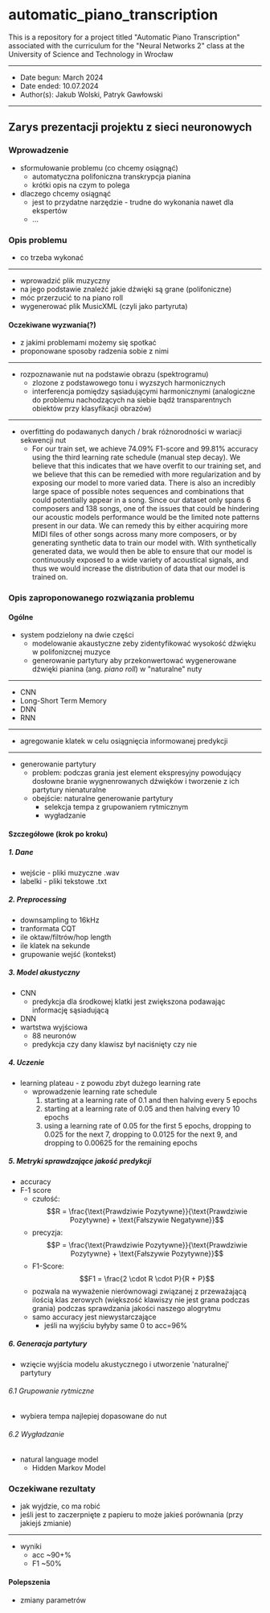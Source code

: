 # automatic_piano_transcription
This is a repository for a project titled "Automatic Piano Transcription" associated with the curriculum for the "Neural Networks 2" class at the University of Science and Technology in Wrocław

---
- Date begun: March 2024
- Date ended: 10.07.2024
- Author(s): Jakub Wolski, Patryk Gawłowski
---

## Zarys prezentacji projektu z sieci neuronowych
### Wprowadzenie
- sformułowanie problemu (co chcemy osiągnąć)
    - automatyczna polifoniczna transkrypcja pianina
    - krótki opis na czym to polega
- dlaczego chcemy osiągnąć
    - jest to przydatne narzędzie - trudne do wykonania nawet dla ekspertów
    - ...
### Opis problemu
- co trzeba wykonać
---
- wprowadzić plik muzyczny
- na jego podstawie znaleźć jakie dźwięki są grane (polifoniczne)
- móc przerzucić to na piano roll
- wygenerować plik MusicXML (czyli jako partyruta)
#### Oczekiwane wyzwania(?)
- z jakimi problemami możemy się spotkać
- proponowane sposoby radzenia sobie z nimi
---
- rozpoznawanie nut na podstawie obrazu (spektrogramu)
    - zlozone z podstawowego tonu i wyzszych harmonicznych
    - interferencja pomiędzy sąsiadującymi harmonicznymi (analogiczne do problemu nachodzących na siebie bądź transparentnych obiektów przy klasyfikacji obrazów)
---
- overfitting do podawanych danych / brak różnorodności w wariacji sekwencji nut
    - For our train set, we achieve 74.09% F1-score and 99.81% accuracy using the third learning rate schedule (manual step decay). We believe that this indicates that we have overfit to our training set, and we believe that this can be remedied with more regularization and by exposing our model to more varied data. There is also an incredibly large space of possible notes sequences and combinations that could potentially appear in a song. Since our dataset only spans 6 composers and 138 songs, one of the issues that could be hindering our acoustic models performance would be the limited note patterns present in our data. We can remedy this by either acquiring more MIDI files of other songs across many more composers, or by generating synthetic data to train our model with. With synthetically generated data, we would then be able to ensure that our model is continuously exposed to a wide variety of acoustical signals, and thus we would increase the distribution of data that our model is trained on.
### Opis zaproponowanego rozwiązania problemu
#### Ogólne
- system podzielony na dwie części
    - modelowanie akaustyczne zeby zidentyfikować wysokość dźwięku w polifonizcnej muzyce
    - generowanie partytury aby przekonwertować wygenerowane dźwięki pianina (ang. _piano roll_) w "naturalne" nuty
---
- CNN
- Long-Short Term Memory
- DNN
- RNN
---
- agregowanie klatek w celu osiągnięcia informowanej predykcji
---
- generowanie partytury
    - problem: podczas grania jest element ekspresyjny powodujący dosłowne branie wygnenrowanych dźwięków i tworzenie z ich partytury nienaturalne
    - obejście: naturalne generowanie partytury
        - selekcja tempa z grupowaniem rytmicznym
        - wygładzanie
#### Szczegółowe (krok po kroku)
##### 1. Dane
- wejście - pliki muzyczne .wav
- labelki - pliki tekstowe .txt
##### 2. Preprocessing
- downsampling to 16kHz
- tranformata CQT
- ile oktaw/filtrów/hop length
- ile klatek na sekunde
- grupowanie wejść (kontekst)
##### 3. Model akustyczny
- CNN
    - predykcja dla środkowej klatki jest zwiększona podawając informację sąsiadującą
- DNN
- wartstwa wyjściowa
    - 88 neuronów
    - predykcja czy dany klawisz był naciśnięty czy nie
##### 4. Uczenie
- learning plateau - z powodu zbyt dużego learning rate
    - wprowadzenie learning rate schedule
        1. starting at a learning rate of 0.1 and then halving every 5 epochs
        2. starting at a learning rate of 0.05 and then halving every 10 epochs
        3. using a learning rate of 0.05 for the first 5 epochs, dropping to 0.025 for the next 7, dropping to 0.0125 for the next 9, and dropping to 0.00625 for the remaining epochs
##### 5. Metryki sprawdzające jakość predykcji
- accuracy
- F-1 score
    - czułość: $$R = \frac{\text{Prawdziwie Pozytywne}}{\text{Prawdziwie Pozytywne} + \text{Fałszywie Negatywne}}$$
    - precyzja: $$P = \frac{\text{Prawdziwie Pozytywne}}{\text{Prawdziwie Pozytywne} + \text{Fałszywie Pozytywne}}$$
    - F1-Score: $$F1 = \frac{2 \cdot R \cdot P}{R + P}$$
    - pozwala na wyważenie nierównowagi związanej z przeważającą ilością klas zerowych (większość klawiszy nie jest grana podczas grania) podczas sprawdzania jakości naszego alogrytmu
    - samo accuracy jest niewystarczające
        - jeśli na wyjściu byłyby same 0 to acc=96%
##### 6. Generacja partytury
- wzięcie wyjścia modelu akustycznego i utworzenie 'naturalnej' partytury
###### 6.1 Grupowanie rytmiczne
- wybiera tempa najlepiej dopasowane do nut
###### 6.2 Wygładzanie
- natural language model
    - Hidden Markov Model
### Oczekiwane rezultaty
- jak wyjdzie, co ma robić
- jeśli jest to zaczerpnięte z papieru to może jakieś porównania (przy jakiejś zmianie)
---
- wyniki
    - acc ~90+%
    - F1 ~50%
#### Polepszenia
- zmiany parametrów


